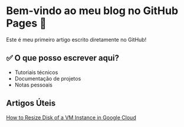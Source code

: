 # Bem-vindo ao meu blog no GitHub Pages 🚀

Este é meu primeiro artigo escrito diretamente no GitHub!

## ✅ O que posso escrever aqui?

- Tutoriais técnicos
- Documentação de projetos
- Notas pessoais

## Artigos Úteis
[How to Resize Disk of a VM Instance in Google Cloud](resize_disk_google_cloud.md)
